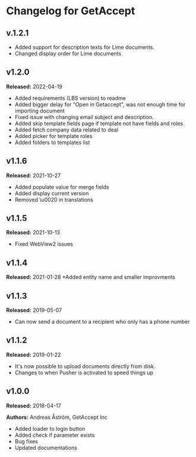 # Changelog for GetAccept

## v.1.2.1
* Added support for description texts for Lime documents.
* Changed display order for Lime documents

## v1.2.0
**Released:** 2022-04-19
* Added requirements (LBS version) to readme
* Added bigger delay for “Open in Getaccept”, was not enough time for importing document
* Fixed issue with changing email subject and description.
* Added skip template fields page if template not have fields and roles
* Added fetch company data related to deal
* Added picker for template roles
* Added folders to templates list

## v1.1.6
**Released:** 2021-10-27
* Added populate value for merge fields
* Added display current version
* Removed \u0020 in translations

## v1.1.5
**Released:** 2021-10-13
* Fixed WebView2 issues

## v1.1.4
**Released:** 2021-01-28
*Added entity name and smaller improvments

## v1.1.3
**Released:** 2019-05-07
* Can now send a document to a recipient who only has a phone number

## v1.1.2
**Released:** 2019-01-22
* It's now possible to upload documents directly from disk.
* Changes to when Pusher is activated to speed things up

## v1.0.0
**Released:** 2018-04-17

**Authors:** Andreas Åström, GetAccept Inc

* Added loader to login button
* Added check if parameter exists
* Bug fixes
* Updated documentations